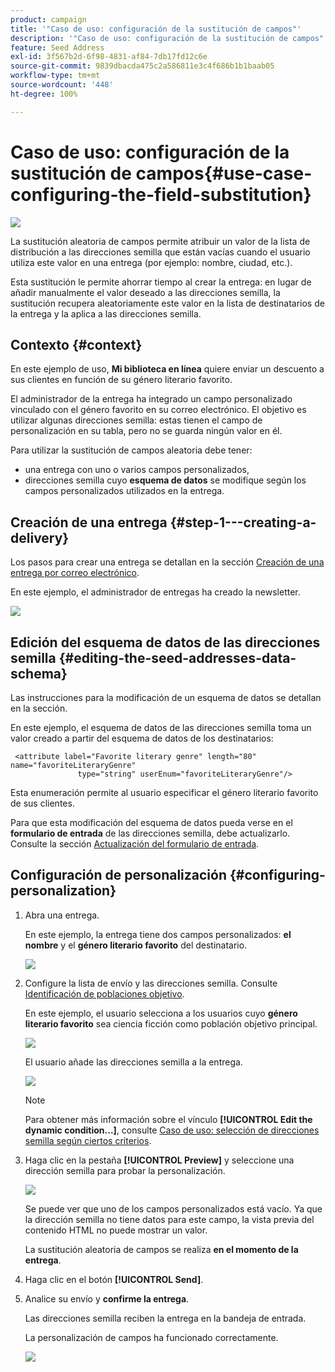 ```yaml
---
product: campaign
title: '"Caso de uso: configuración de la sustitución de campos"'
description: '"Caso de uso: configuración de la sustitución de campos"'
feature: Seed Address
exl-id: 3f567b2d-6f98-4831-af84-7db17fd12c6e
source-git-commit: 9839dbacda475c2a586811e3c4f686b1b1baab05
workflow-type: tm+mt
source-wordcount: '448'
ht-degree: 100%

---
```


# Caso de uso: configuración de la sustitución de campos{#use-case-configuring-the-field-substitution}

![](../../assets/common.svg)

La sustitución aleatoria de campos permite atribuir un valor de la lista de distribución a las direcciones semilla que están vacías cuando el usuario utiliza este valor en una entrega (por ejemplo: nombre, ciudad, etc.).

Esta sustitución le permite ahorrar tiempo al crear la entrega: en lugar de añadir manualmente el valor deseado a las direcciones semilla, la sustitución recupera aleatoriamente este valor en la lista de destinatarios de la entrega y la aplica a las direcciones semilla.

## Contexto {#context}

En este ejemplo de uso, **Mi biblioteca en línea** quiere enviar un descuento a sus clientes en función de su género literario favorito.

El administrador de la entrega ha integrado un campo personalizado vinculado con el género favorito en su correo electrónico. El objetivo es utilizar algunas direcciones semilla: estas tienen el campo de personalización en su tabla, pero no se guarda ningún valor en él.

Para utilizar la sustitución de campos aleatoria debe tener:

* una entrega con uno o varios campos personalizados,
* direcciones semilla cuyo **esquema de datos** se modifique según los campos personalizados utilizados en la entrega.

## Creación de una entrega {#step-1---creating-a-delivery}

Los pasos para crear una entrega se detallan en la sección [Creación de una entrega por correo electrónico](creating-an-email-delivery.md).

En este ejemplo, el administrador de entregas ha creado la newsletter.

![](assets/dlv_seeds_usecase_24.png)

## Edición del esquema de datos de las direcciones semilla {#editing-the-seed-addresses-data-schema}

Las instrucciones para la modificación de un esquema de datos se detallan en la sección.

En este ejemplo, el esquema de datos de las direcciones semilla toma un valor creado a partir del esquema de datos de los destinatarios:

```
 <attribute label="Favorite literary genre" length="80" name="favoriteLiteraryGenre"
               type="string" userEnum="favoriteLiteraryGenre"/>
```

Esta enumeración permite al usuario especificar el género literario favorito de sus clientes.

Para que esta modificación del esquema de datos pueda verse en el **formulario de entrada** de las direcciones semilla, debe actualizarlo. Consulte la sección [Actualización del formulario de entrada](use-case--selecting-seed-addresses-on-criteria.md#updating-the-input-form).

## Configuración de personalización {#configuring-personalization}

1. Abra una entrega.

   En este ejemplo, la entrega tiene dos campos personalizados: **el nombre** y el **género literario favorito** del destinatario.

   ![](assets/dlv_seeds_usecase_25.png)

1. Configure la lista de envío y las direcciones semilla. Consulte [Identificación de poblaciones objetivo](steps-defining-the-target-population.md).

   En este ejemplo, el usuario selecciona a los usuarios cuyo **género literario favorito** sea ciencia ficción como población objetivo principal.

   ![](assets/dlv_seeds_usecase_26.png)

   El usuario añade las direcciones semilla a la entrega.

   ![](assets/dlv_seeds_usecase_27.png)

   >[!NOTE]
   >
   >Para obtener más información sobre el vínculo **[!UICONTROL Edit the dynamic condition...]**, consulte [Caso de uso: selección de direcciones semilla según ciertos criterios](use-case--selecting-seed-addresses-on-criteria.md).

1. Haga clic en la pestaña **[!UICONTROL Preview]** y seleccione una dirección semilla para probar la personalización.

   ![](assets/dlv_seeds_usecase_28.png)

   Se puede ver que uno de los campos personalizados está vacío. Ya que la dirección semilla no tiene datos para este campo, la vista previa del contenido HTML no puede mostrar un valor.

   La sustitución aleatoria de campos se realiza **en el momento de la entrega**.

1. Haga clic en el botón **[!UICONTROL Send]**.
1. Analice su envío y **confirme la entrega**.

   Las direcciones semilla reciben la entrega en la bandeja de entrada.

   La personalización de campos ha funcionado correctamente.

   ![](assets/dlv_seeds_usecase_08.png)

